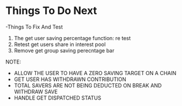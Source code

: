 # Things To Do Next

-Things To Fix And Test

1. The get user saving percentage function: re test
2. Retest get users share in interest pool
3. Remove get group saving perecntage bar

<!-- FUNCTIONS -->

<!-- - update contract addresses -->

<!-- - mint user a particular asset -->

<!-- - deposit link into contract -->

<!-- - start savings -->

<!-- - break savings -->
<!-- - top up savings -->
<!-- - withdraw savings -->

<!-- - create group savings -->

<!-- - contibute to group saving -->

<!-- - withdraw contribution -->
  <!-- - dispatch funds -->
  <!-- - get all recently deployed contracts -->

NOTE:

- ALLOW THE USER TO HAVE A ZERO SAVING TARGET ON A CHAIN
- GET USER HAS WITHDRAWN CONTRIBUTION
- TOTAL SAVERS ARE NOT BEING DEDUCTED ON BREAK AND WITHDRAW SAVE
- HANDLE GET DISPATCHED STATUS

<!-- cast rpc evm_setNextBlockTimestamp 1702196000 --rpc-url $
ANVIL_RPC_URL -->
<!-- cast rpc evm_mine --rpc-url $ANVIL_RPC_URL -->
